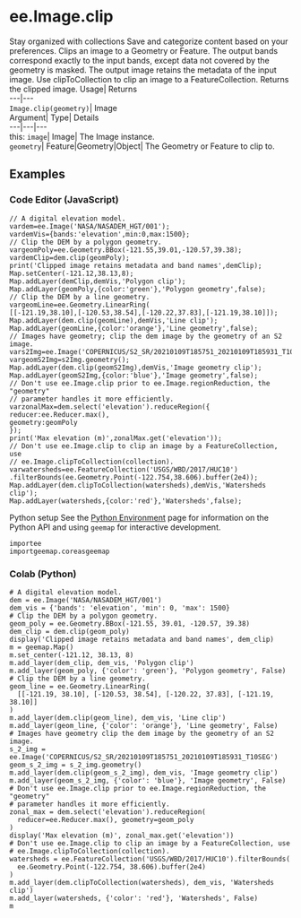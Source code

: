  
#  ee.Image.clip 
Stay organized with collections  Save and categorize content based on your preferences. 
Clips an image to a Geometry or Feature. 
The output bands correspond exactly to the input bands, except data not covered by the geometry is masked. The output image retains the metadata of the input image.
Use clipToCollection to clip an image to a FeatureCollection.
Returns the clipped image.
Usage| Returns  
---|---  
`Image.clip(geometry)`| Image  
Argument| Type| Details  
---|---|---  
this: `image`| Image| The Image instance.  
`geometry`| Feature|Geometry|Object| The Geometry or Feature to clip to.  
## Examples
### Code Editor (JavaScript)
```
// A digital elevation model.
vardem=ee.Image('NASA/NASADEM_HGT/001');
vardemVis={bands:'elevation',min:0,max:1500};
// Clip the DEM by a polygon geometry.
vargeomPoly=ee.Geometry.BBox(-121.55,39.01,-120.57,39.38);
vardemClip=dem.clip(geomPoly);
print('Clipped image retains metadata and band names',demClip);
Map.setCenter(-121.12,38.13,8);
Map.addLayer(demClip,demVis,'Polygon clip');
Map.addLayer(geomPoly,{color:'green'},'Polygon geometry',false);
// Clip the DEM by a line geometry.
vargeomLine=ee.Geometry.LinearRing(
[[-121.19,38.10],[-120.53,38.54],[-120.22,37.83],[-121.19,38.10]]);
Map.addLayer(dem.clip(geomLine),demVis,'Line clip');
Map.addLayer(geomLine,{color:'orange'},'Line geometry',false);
// Images have geometry; clip the dem image by the geometry of an S2 image.
vars2Img=ee.Image('COPERNICUS/S2_SR/20210109T185751_20210109T185931_T10SEG');
vargeomS2Img=s2Img.geometry();
Map.addLayer(dem.clip(geomS2Img),demVis,'Image geometry clip');
Map.addLayer(geomS2Img,{color:'blue'},'Image geometry',false);
// Don't use ee.Image.clip prior to ee.Image.regionReduction, the "geometry"
// parameter handles it more efficiently.
varzonalMax=dem.select('elevation').reduceRegion({
reducer:ee.Reducer.max(),
geometry:geomPoly
});
print('Max elevation (m)',zonalMax.get('elevation'));
// Don't use ee.Image.clip to clip an image by a FeatureCollection, use
// ee.Image.clipToCollection(collection).
varwatersheds=ee.FeatureCollection('USGS/WBD/2017/HUC10')
.filterBounds(ee.Geometry.Point(-122.754,38.606).buffer(2e4));
Map.addLayer(dem.clipToCollection(watersheds),demVis,'Watersheds clip');
Map.addLayer(watersheds,{color:'red'},'Watersheds',false);
```

Python setup
See the [ Python Environment](https://developers.google.com/earth-engine/guides/python_install) page for information on the Python API and using `geemap` for interactive development.
```
importee
importgeemap.coreasgeemap
```

### Colab (Python)
```
# A digital elevation model.
dem = ee.Image('NASA/NASADEM_HGT/001')
dem_vis = {'bands': 'elevation', 'min': 0, 'max': 1500}
# Clip the DEM by a polygon geometry.
geom_poly = ee.Geometry.BBox(-121.55, 39.01, -120.57, 39.38)
dem_clip = dem.clip(geom_poly)
display('Clipped image retains metadata and band names', dem_clip)
m = geemap.Map()
m.set_center(-121.12, 38.13, 8)
m.add_layer(dem_clip, dem_vis, 'Polygon clip')
m.add_layer(geom_poly, {'color': 'green'}, 'Polygon geometry', False)
# Clip the DEM by a line geometry.
geom_line = ee.Geometry.LinearRing(
  [[-121.19, 38.10], [-120.53, 38.54], [-120.22, 37.83], [-121.19, 38.10]]
)
m.add_layer(dem.clip(geom_line), dem_vis, 'Line clip')
m.add_layer(geom_line, {'color': 'orange'}, 'Line geometry', False)
# Images have geometry clip the dem image by the geometry of an S2 image.
s_2_img = ee.Image('COPERNICUS/S2_SR/20210109T185751_20210109T185931_T10SEG')
geom_s_2_img = s_2_img.geometry()
m.add_layer(dem.clip(geom_s_2_img), dem_vis, 'Image geometry clip')
m.add_layer(geom_s_2_img, {'color': 'blue'}, 'Image geometry', False)
# Don't use ee.Image.clip prior to ee.Image.regionReduction, the "geometry"
# parameter handles it more efficiently.
zonal_max = dem.select('elevation').reduceRegion(
  reducer=ee.Reducer.max(), geometry=geom_poly
)
display('Max elevation (m)', zonal_max.get('elevation'))
# Don't use ee.Image.clip to clip an image by a FeatureCollection, use
# ee.Image.clipToCollection(collection).
watersheds = ee.FeatureCollection('USGS/WBD/2017/HUC10').filterBounds(
  ee.Geometry.Point(-122.754, 38.606).buffer(2e4)
)
m.add_layer(dem.clipToCollection(watersheds), dem_vis, 'Watersheds clip')
m.add_layer(watersheds, {'color': 'red'}, 'Watersheds', False)
m
```

